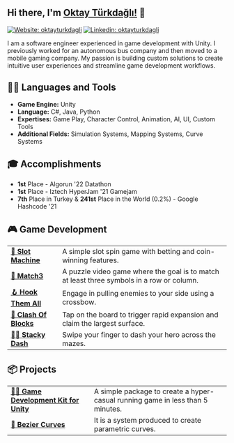 ## Hi there, I'm [Oktay Türkdağlı!](https://oktayturkdagli.github.io/) 👋
[![Website: oktayturkdagli](https://img.shields.io/badge/-WebSite-black?style=flat-square&logo=Github&logoColor=white&link=https://oktayturkdagli.github.io)](https://oktayturkdagli.github.io) [![Linkedin: oktayturkdagli](https://img.shields.io/badge/-Linkedin-blue?style=flat-square&logo=Linkedin&logoColor=white&link=https://www.linkedin.com/in/oktayturkdagli)](https://www.linkedin.com/in/oktayturkdagli/) 
<!-- [![Appstore: oktayturkdagli](https://img.shields.io/badge/-Appstore-blue?style=flat-square&logo=appstore&logoColor=white&link=https://apps.apple.com/us/developer/oktay-turkdagli/id1569975043)](https://apps.apple.com/us/developer/oktay-turkdagli/id1569975043) -->

I am a software engineer experienced in game development with Unity. I previously worked for an autonomous bus company and then moved to a mobile gaming company. My passion is building custom solutions to create intuitive user experiences and streamline game development workflows.

<!-- - 📝  Here is my personal [portfolio website](https://oktayturkdagli.github.io/)
- 📫. How to reach me **oktayturkdagli@gmail.com**-->


## 👨‍💻 Languages and Tools
<!-- ![Unity](https://img.shields.io/badge/-Unity-000000?logo=Unity&style=flat-square) ![CSharp](https://img.shields.io/badge/-C%20Sharp-239120?logo=C-sharp&style=flat-square) -->

-  **Game Engine:**  Unity
-  **Language:**  C#, Java, Python
-  **Expertises:**  Game Play, Character Control, Animation, AI, UI, Custom Tools
-  **Additional Fields:**  Simulation Systems, Mapping Systems, Curve Systems

## 🎓 Accomplishments
- **1st** Place - Algorun '22 Datathon
- **1st** Place - Iztech HyperJam '21 Gamejam
- **7th** Place in Turkey & **241st** Place in the World (0.2%) - Google Hashcode '21


## 🎮 Game Development

<table>
  <tbody>
    <tr>
      <td><a href="https://github.com/oktayturkdagli/slot-machine"><b>🎰 Slot Machine </b></a></td>
      <td>A simple slot spin game with betting and coin-winning features.</td>
    </tr>
	  <tr>
      <td><a href="https://github.com/oktayturkdagli/match3-game"><b>🧩 Match3</b></a></td>
      <td>A puzzle video game where the goal is to match at least three symbols in a row or column. </td>
    </tr>
    <tr>
      <td><a href="https://github.com/oktayturkdagli/hook-them-all"><b>🪝 Hook Them All </b></a></td>
      <td>Engage in pulling enemies to your side using a crossbow.</td>
    </tr>
    <tr>
      <td><a href="https://github.com/oktayturkdagli/clash-of-blocks"><b>🔸 Clash Of Blocks </b></a></td>
      <td>Tap on the board to trigger rapid expansion and claim the largest surface.</td>
    </tr>
    <tr>
      <td><a href="https://github.com/oktayturkdagli/stacky-dash"><b>🏃‍➡️ Stacky Dash </b></a></td>
      <td>Swipe your finger to dash your hero across the mazes.</td>
    </tr>
  </tbody>
</table>

## 📦 Projects

<table>
  <tbody>
    <tr>
      <td><a href="https://github.com/oktayturkdagli/sheen-unity-game-kit"><b>🏃‍➡️ Game Development Kit for Unity </b></a></td>
      <td>A simple package to create a hyper-casual running game in less than 5 minutes.</td>
    </tr>
	  <tr>
      <td><a href="https://github.com/oktayturkdagli/bezier-curves"><b>🎢 Bezier Curves</b></a></td>
      <td>It is a system produced to create parametric curves. </td>
    </tr>
  </tbody>
</table>
